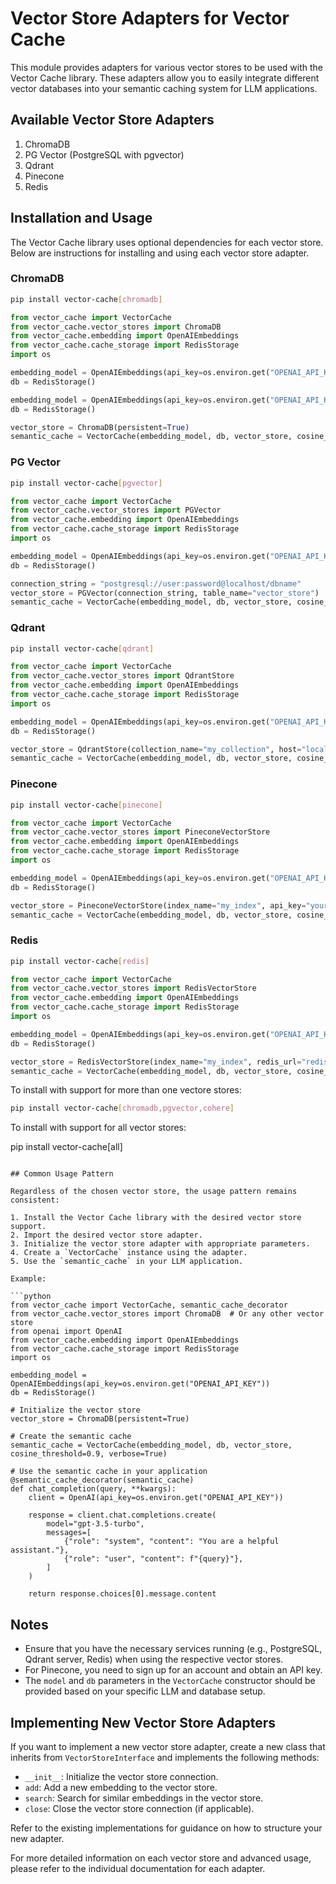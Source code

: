 # Vector Store Adapters for Vector Cache

This module provides adapters for various vector stores to be used with the Vector Cache library. These adapters allow you to easily integrate different vector databases into your semantic caching system for LLM applications.

## Available Vector Store Adapters

1. ChromaDB
2. PG Vector (PostgreSQL with pgvector)
3. Qdrant
4. Pinecone
5. Redis

## Installation and Usage

The Vector Cache library uses optional dependencies for each vector store. Below are instructions for installing and using each vector store adapter.

### ChromaDB

```bash
pip install vector-cache[chromadb]
```

```python
from vector_cache import VectorCache
from vector_cache.vector_stores import ChromaDB
from vector_cache.embedding import OpenAIEmbeddings
from vector_cache.cache_storage import RedisStorage
import os

embedding_model = OpenAIEmbeddings(api_key=os.environ.get("OPENAI_API_KEY"))
db = RedisStorage()

embedding_model = OpenAIEmbeddings(api_key=os.environ.get("OPENAI_API_KEY"))
db = RedisStorage()

vector_store = ChromaDB(persistent=True)
semantic_cache = VectorCache(embedding_model, db, vector_store, cosine_threshold=0.9, verbose=True)
```

### PG Vector

```bash
pip install vector-cache[pgvector]
```

```python
from vector_cache import VectorCache
from vector_cache.vector_stores import PGVector
from vector_cache.embedding import OpenAIEmbeddings
from vector_cache.cache_storage import RedisStorage
import os

embedding_model = OpenAIEmbeddings(api_key=os.environ.get("OPENAI_API_KEY"))
db = RedisStorage()

connection_string = "postgresql://user:password@localhost/dbname"
vector_store = PGVector(connection_string, table_name="vector_store")
semantic_cache = VectorCache(embedding_model, db, vector_store, cosine_threshold=0.9, verbose=True)
```

### Qdrant

```bash
pip install vector-cache[qdrant]
```

```python
from vector_cache import VectorCache
from vector_cache.vector_stores import QdrantStore
from vector_cache.embedding import OpenAIEmbeddings
from vector_cache.cache_storage import RedisStorage
import os

embedding_model = OpenAIEmbeddings(api_key=os.environ.get("OPENAI_API_KEY"))
db = RedisStorage()

vector_store = QdrantStore(collection_name="my_collection", host="localhost", port=6333)
semantic_cache = VectorCache(embedding_model, db, vector_store, cosine_threshold=0.9, verbose=True)
```

### Pinecone

```bash
pip install vector-cache[pinecone]
```

```python
from vector_cache import VectorCache
from vector_cache.vector_stores import PineconeVectorStore
from vector_cache.embedding import OpenAIEmbeddings
from vector_cache.cache_storage import RedisStorage
import os

embedding_model = OpenAIEmbeddings(api_key=os.environ.get("OPENAI_API_KEY"))
db = RedisStorage()

vector_store = PineconeVectorStore(index_name="my_index", api_key="your_api_key", environment="us-west1-gcp")
semantic_cache = VectorCache(embedding_model, db, vector_store, cosine_threshold=0.9, verbose=True)
```

### Redis

```bash
pip install vector-cache[redis]
```

```python
from vector_cache import VectorCache
from vector_cache.vector_stores import RedisVectorStore
from vector_cache.embedding import OpenAIEmbeddings
from vector_cache.cache_storage import RedisStorage
import os

embedding_model = OpenAIEmbeddings(api_key=os.environ.get("OPENAI_API_KEY"))
db = RedisStorage()

vector_store = RedisVectorStore(index_name="my_index", redis_url="redis://localhost:6379", vector_dim=1536)
semantic_cache = VectorCache(embedding_model, db, vector_store, cosine_threshold=0.9, verbose=True)
```
To install with support for more than one vectore stores:

```bash
pip install vector-cache[chromadb,pgvector,cohere]
````

To install with support for all vector stores:

pip install vector-cache[all]
```

## Common Usage Pattern

Regardless of the chosen vector store, the usage pattern remains consistent:

1. Install the Vector Cache library with the desired vector store support.
2. Import the desired vector store adapter.
3. Initialize the vector store adapter with appropriate parameters.
4. Create a `VectorCache` instance using the adapter.
5. Use the `semantic_cache` in your LLM application.

Example:

```python
from vector_cache import VectorCache, semantic_cache_decorator
from vector_cache.vector_stores import ChromaDB  # Or any other vector store
from openai import OpenAI
from vector_cache.embedding import OpenAIEmbeddings
from vector_cache.cache_storage import RedisStorage
import os

embedding_model = OpenAIEmbeddings(api_key=os.environ.get("OPENAI_API_KEY"))
db = RedisStorage()

# Initialize the vector store
vector_store = ChromaDB(persistent=True)

# Create the semantic cache
semantic_cache = VectorCache(embedding_model, db, vector_store, cosine_threshold=0.9, verbose=True)

# Use the semantic cache in your application
@semantic_cache_decorator(semantic_cache)
def chat_completion(query, **kwargs):
    client = OpenAI(api_key=os.environ.get("OPENAI_API_KEY"))

    response = client.chat.completions.create(
        model="gpt-3.5-turbo",
        messages=[
            {"role": "system", "content": "You are a helpful assistant."},
            {"role": "user", "content": f"{query}"},
        ]
    )

    return response.choices[0].message.content
```

## Notes

- Ensure that you have the necessary services running (e.g., PostgreSQL, Qdrant server, Redis) when using the respective vector stores.
- For Pinecone, you need to sign up for an account and obtain an API key.
- The `model` and `db` parameters in the `VectorCache` constructor should be provided based on your specific LLM and database setup.

## Implementing New Vector Store Adapters

If you want to implement a new vector store adapter, create a new class that inherits from `VectorStoreInterface` and implements the following methods:

- `__init__`: Initialize the vector store connection.
- `add`: Add a new embedding to the vector store.
- `search`: Search for similar embeddings in the vector store.
- `close`: Close the vector store connection (if applicable).

Refer to the existing implementations for guidance on how to structure your new adapter.

For more detailed information on each vector store and advanced usage, please refer to the individual documentation for each adapter.